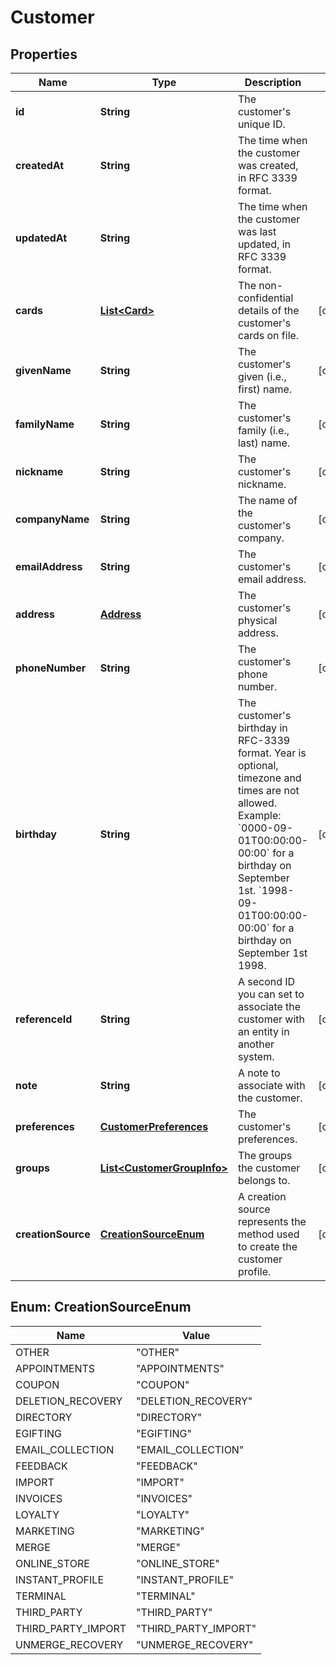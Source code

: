 
# Customer

## Properties
Name | Type | Description | Notes
------------ | ------------- | ------------- | -------------
**id** | **String** | The customer&#39;s unique ID. | 
**createdAt** | **String** | The time when the customer was created, in RFC 3339 format. | 
**updatedAt** | **String** | The time when the customer was last updated, in RFC 3339 format. | 
**cards** | [**List&lt;Card&gt;**](Card.md) | The non-confidential details of the customer&#39;s cards on file. |  [optional]
**givenName** | **String** | The customer&#39;s given (i.e., first) name. |  [optional]
**familyName** | **String** | The customer&#39;s family (i.e., last) name. |  [optional]
**nickname** | **String** | The customer&#39;s nickname. |  [optional]
**companyName** | **String** | The name of the customer&#39;s company. |  [optional]
**emailAddress** | **String** | The customer&#39;s email address. |  [optional]
**address** | [**Address**](Address.md) | The customer&#39;s physical address. |  [optional]
**phoneNumber** | **String** | The customer&#39;s phone number. |  [optional]
**birthday** | **String** | The customer&#39;s birthday in RFC-3339 format. Year is optional, timezone and times are not allowed. Example: &#x60;0000-09-01T00:00:00-00:00&#x60; for a birthday on September 1st. &#x60;1998-09-01T00:00:00-00:00&#x60; for a birthday on September 1st 1998. |  [optional]
**referenceId** | **String** | A second ID you can set to associate the customer with an entity in another system. |  [optional]
**note** | **String** | A note to associate with the customer. |  [optional]
**preferences** | [**CustomerPreferences**](CustomerPreferences.md) | The customer&#39;s preferences. |  [optional]
**groups** | [**List&lt;CustomerGroupInfo&gt;**](CustomerGroupInfo.md) | The groups the customer belongs to. |  [optional]
**creationSource** | [**CreationSourceEnum**](#CreationSourceEnum) | A creation source represents the method used to create the customer profile. |  [optional]


<a name="CreationSourceEnum"></a>
## Enum: CreationSourceEnum
Name | Value
---- | -----
OTHER | &quot;OTHER&quot;
APPOINTMENTS | &quot;APPOINTMENTS&quot;
COUPON | &quot;COUPON&quot;
DELETION_RECOVERY | &quot;DELETION_RECOVERY&quot;
DIRECTORY | &quot;DIRECTORY&quot;
EGIFTING | &quot;EGIFTING&quot;
EMAIL_COLLECTION | &quot;EMAIL_COLLECTION&quot;
FEEDBACK | &quot;FEEDBACK&quot;
IMPORT | &quot;IMPORT&quot;
INVOICES | &quot;INVOICES&quot;
LOYALTY | &quot;LOYALTY&quot;
MARKETING | &quot;MARKETING&quot;
MERGE | &quot;MERGE&quot;
ONLINE_STORE | &quot;ONLINE_STORE&quot;
INSTANT_PROFILE | &quot;INSTANT_PROFILE&quot;
TERMINAL | &quot;TERMINAL&quot;
THIRD_PARTY | &quot;THIRD_PARTY&quot;
THIRD_PARTY_IMPORT | &quot;THIRD_PARTY_IMPORT&quot;
UNMERGE_RECOVERY | &quot;UNMERGE_RECOVERY&quot;



